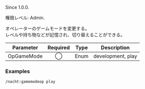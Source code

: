 Since 1.0.0.

権限レベル: Admin.

オペレーターのゲームモードを変更する。  
レベルや持ち物などが記憶され、切り替えることができる。

| Parameter  | Required | Type | Description       |
| ---------- | :------: | ---- | ----------------- |
| OpGameMode |    ◯     | Enum | development, play |

### Examples

```
/nacht:gamemodeop play
```
